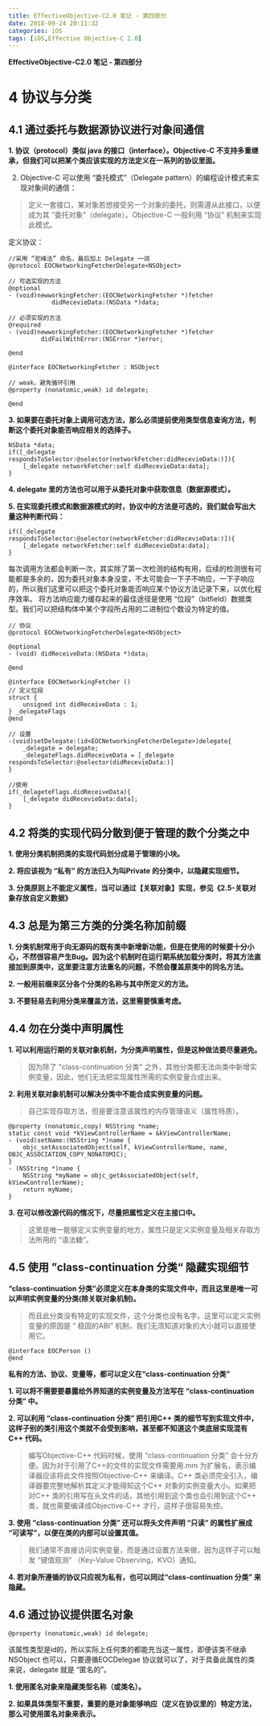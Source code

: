 ```yaml
---
title: EffectiveObjective-C2.0 笔记 - 第四部分
date: 2018-09-24 20:11:32
categories: iOS
tags: [iOS,Effective Objective-C 2.0]
---
```


**EffectiveObjective-C2.0 笔记 - 第四部分**


# 4 协议与分类

## 4.1 通过委托与数据源协议进行对象间通信

**1. 协议（protocol）类似 java 的接口（interface）。Objective-C 不支持多重继承，但我们可以把某个类应该实现的方法定义在一系列的协议里面。**

2. Objective-C 可以使用 “委托模式”（Delegate pattern）的编程设计模式来实现对象间的通信：

> 定义一套接口，某对象若想接受另一个对象的委托，则需遵从此接口，以便成为其 “委托对象”（delegate）。Objective-C 一般利用 “协议” 机制来实现此模式。

定义协议：

```
//采用 “驼峰法” 命名，最后加上 Delegate 一词
@protocol EOCNetworkingFetcherDelegate<NSObject>

// 可选实现的方法
@optional
- (void)newworkingFetcher:(EOCNetworkingFetcher *)fetcher
            didRecevieData:(NSData *)data;

// 必须实现的方法
@required
- (void)newworkingFetcher:(EOCNetworkingFetcher *)fetcher
         didFailWithError:(NSError *)error;

@end

@interface EOCNetworkingFetcher : NSObject

// weak，避免循环引用
@property (nonatomic,weak) id delegate;

@end
```

**3. 如果要在委托对象上调用可选方法，那么必须提前使用类型信息查询方法，判断这个委托对象能否响应相关的选择子。**

```
NSData *data;
if([_delegate respondsToSelector:@selector(networkFetcher:didRecevieData:)]){
    [_delegate networkFetcher:self didRecevieData:data];
}
```

**4. delegate 里的方法也可以用于从委托对象中获取信息（数据源模式）。**

**5. 在实现委托模式和数据源模式的时，协议中的方法是可选的，我们就会写出大量这种判断代码：**

```
if([_delegate respondsToSelector:@selector(networkFetcher:didRecevieData:)]){
    [_delegate networkFetcher:self didRecevieData:data];
}
```

每次调用方法都会判断一次，其实除了第一次检测的结构有用，后续的检测很有可能都是多余的，因为委托对象本身没变，不太可能会一下子不响应，一下子响应的，所以我们这里可以把这个委托对象能否响应某个协议方法记录下来，以优化程序效率。
将方法响应能力缓存起来的最佳途径是使用 “位段”（bitfield）数据类型。我们可以把结构体中某个字段所占用的二进制位个数设为特定的值。

```
// 协议
@protocol EOCNetworkingFetcherDelegate<NSObject>

@optional
- (void) didReceiveData:(NSData *)data;

@end

@interface EOCNetworkingFetcher ()
// 定义位段
struct {
    unsigned int didReceiveData : 1;
} _delegateFlags
@end

// 设置
-(void)setDelegate:(id<EOCNetworkingFetcherDelegate>)delegate{
	_delegate = delegate;
	_delegateFlags.didReceiveData = [_delegate respondsToSelector:@selector(didRecevieData:)]
}

//使用
if(_delageteFlags.didReceiveData){
	[_delegate didRecevieData:data];
}
```

## 4.2 将类的实现代码分散到便于管理的数个分类之中

**1. 使用分类机制把类的实现代码划分成易于管理的小块。**

**2. 将应该视为 “私有” 的方法归入为叫Private 的分类中，以隐藏实现细节。**

**3. 分类原则上不能定义属性，当可以通过【关联对象】实现，参见《2.5-关联对象存放自定义数据》**

## 4.3 总是为第三方类的分类名称加前缀

**1. 分类机制常用于向无源码的既有类中新增新功能，但是在使用的时候要十分小心，不然很容易产生Bug。因为这个机制时在运行期系统加载分类时，将其方法直接加到原类中，这里要注意方法重名的问题，不然会覆盖原类中的同名方法。**

**2. 一般用前缀来区分各个分类的名称与其中所定义的方法。**

**3. 不要轻易去利用分类来覆盖方法，这里需要慎重考虑。**

## 4.4 勿在分类中声明属性

**1. 可以利用运行期的关联对象机制，为分类声明属性，但是这种做法要尽量避免。**

> 因为除了 "class-continuation 分类" 之外，其他分类都无法向类中新增实例变量，因此，他们无法把实现属性所需的实例变量合成出来。

**2. 利用关联对象机制可以解决分类中不能合成实例变量的问题。**

> 自己实现存取方法，但是要注意该属性的内存管理语义（属性特质）。

```
@property (nonatomic,copy) NSString *name;
static const void *kViewControllerName = &kViewControllerName;
- (void)setName:(NSString *)name {
    objc_setAssociatedObject(self, kViewControllerName, name, OBJC_ASSOCIATION_COPY_NONATOMIC);
}
- (NSString *)name {
    NSString *myName = objc_getAssociatedObject(self, kViewControllerName);
    return myName;
}
```

**3. 在可以修改源代码的情况下，尽量把属性定义在主接口中。**

> 这里是唯一能够定义实例变量的地方，属性只是定义实例变量及相关存取方法所用的 “语法糖”。

## 4.5 使用 ”class-continuation 分类“ 隐藏实现细节


**“class-continuation 分类”必须定义在本身类的实现文件中，而且这里是唯一可以声明实例变量的分类(除关联对象机制)。**

> 而且此分类没有特定的实现文件，这个分类也没有名字。这里可以定义实例变量的原因是 “ 稳固的ABI” 机制，我们无须知道对象的大小就可以直接使用它。

```
@interface EOCPerson ()
@end
```

**私有的方法、协议、变量等，都可以定义在“class-continuation 分类”**


**1. 可以将不需要要暴露给外界知道的实例变量及方法写在 “class-continuation 分类” 中。**

**2.  可以利用 “class-continuation 分类” 把引用C++ 类的细节写到实现文件中，这样子别的类引用这个类就不会受到影响，甚至都不知道这个类底层实现混有C++ 代码。**

> 编写Objective-C++ 代码时候，使用 “class-continuation 分类” 会十分方便。因为对于引用了C++的文件的实现文件需要用.mm 为扩展名，表示编译器应该将此文件按照Objective-C++ 来编译。C++ 类必须完全引入，编译器要完整地解析其定义才能得知这个C++ 对象的实例变量大小。如果把对C++ 类的引用写在头文件的话，其他引用到这个类也会引用到这个C++ 类，就也需要编译成Objective-C++ 才行，这样子很容易失控。

**3. 使用 “class-continuation 分类” 还可以将头文件声明 “只读” 的属性扩展成 “可读写”，以便在类的内部可以设置其值。**

> 我们通常不直接访问实例变量，而是通过设置方法来做，因为这样子可以触发 “键值观测” （Key-Value Observing，KVO）通知。

**4. 若对象所遵循的协议只应视为私有，也可以同过“class-continuation 分类” 来隐藏。**

## 4.6 通过协议提供匿名对象

```
@property (nonatomic,weak) id delegate;
```

该属性类型是id的，所以实际上任何类的都能充当这一属性，即便该类不继承NSObject 也可以，只要遵循EOCDelegae 协议就可以了，对于具备此属性的类来说，delegate 就是 “匿名的”。

**1. 使用匿名对象来隐藏类型名称（或类名）。**

**2. 如果具体类型不重要，重要的是对象能够响应（定义在协议里的）特定方法，那么可使用匿名对象来表示。**


























































































































































































